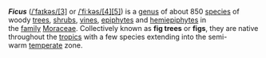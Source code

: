 _**Ficus**_ ([/ˈfaɪkəs/](https://en.wikipedia.org/wiki/Help:IPA/English "Help:IPA/English")[[3]](https://en.wikipedia.org/wiki/Ficus#cite_note-3) or [/ˈfiːkəs/](https://en.wikipedia.org/wiki/Help:IPA/English "Help:IPA/English")[[4]](https://en.wikipedia.org/wiki/Ficus#cite_note-4)[[5]](https://en.wikipedia.org/wiki/Ficus#cite_note-5)) is a [genus](https://en.wikipedia.org/wiki/Genus "Genus") of about 850 [species](https://en.wikipedia.org/wiki/Species "Species") of woody [trees](https://en.wikipedia.org/wiki/Tree "Tree"), [shrubs](https://en.wikipedia.org/wiki/Shrub "Shrub"), [vines](https://en.wikipedia.org/wiki/Vine "Vine"), [epiphytes](https://en.wikipedia.org/wiki/Epiphyte "Epiphyte") and [hemiepiphytes](https://en.wikipedia.org/wiki/Hemiepiphyte "Hemiepiphyte") in the [family](https://en.wikipedia.org/wiki/Family_\(biology\) "Family (biology)") [Moraceae](https://en.wikipedia.org/wiki/Moraceae "Moraceae"). Collectively known as **fig trees** or **figs**, they are native throughout the [tropics](https://en.wikipedia.org/wiki/Tropics "Tropics") with a few species extending into the semi-warm [temperate](https://en.wikipedia.org/wiki/Temperate "Temperate") zone.